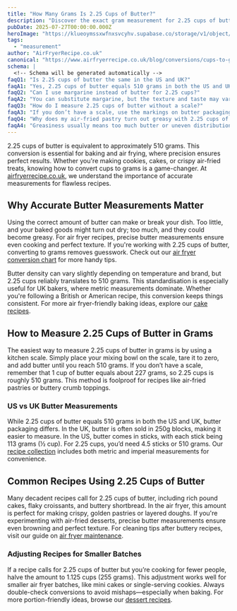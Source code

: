 ```yaml
---
title: "How Many Grams Is 2.25 Cups of Butter?"
description: "Discover the exact gram measurement for 2.25 cups of butter with our easy conversion guide—perfect for baking and air frying!"
pubDate: 2025-07-27T00:00:00.000Z
heroImage: "https://klueoymssxwfnxsvcyhv.supabase.co/storage/v1/object/public/Shmucket/how-many-grams-is-2-25-cups-of-butter.webp"
tags:
  - "measurement"
author: "AirFryerRecipe.co.uk"
canonical: "https://www.airfryerrecipe.co.uk/blog/conversions/cups-to-grams/how-many-grams-is-2-25-cups-of-butter"
schema: |
  <!-- Schema will be generated automatically -->
faqQ1: "Is 2.25 cups of butter the same in the US and UK?"
faqA1: "Yes, 2.25 cups of butter equals 510 grams in both the US and UK. However, butter packaging differs—US butter comes in sticks (113g each), while UK butter is sold in 250g blocks. The gram measurement remains consistent for accuracy in recipes."
faqQ2: "Can I use margarine instead of butter for 2.25 cups?"
faqA2: "You can substitute margarine, but the texture and taste may vary. Margarine has a higher water content, which can affect baking results. For air frying, butter’s richness often yields crispier, more flavorful outcomes compared to margarine."
faqQ3: "How do I measure 2.25 cups of butter without a scale?"
faqA3: "If you don’t have a scale, use the markings on butter packaging. In the US, 1 stick = ½ cup (113g), so 2.25 cups require 4.5 sticks. In the UK, 1 block = 250g, so you’d need 2 blocks plus 10g extra to reach 510g."
faqQ4: "Why does my air-fried pastry turn out greasy with 2.25 cups of butter?"
faqA4: "Greasiness usually means too much butter or uneven distribution. Ensure you’re measuring accurately (510g) and layering dough properly. Preheating the air fryer can also help butter cook evenly, reducing excess grease."
---
```

<p>2.25 cups of butter is equivalent to approximately 510 grams. This conversion is essential for baking and air frying, where precision ensures perfect results. Whether you're making cookies, cakes, or crispy air-fried treats, knowing how to convert cups to grams is a game-changer. At <a href=https://www.airfryerrecipe.co.uk/>airfryerrecipe.co.uk</a>, we understand the importance of accurate measurements for flawless recipes.</p>

<h2>Why Accurate Butter Measurements Matter</h2>  
<p>Using the correct amount of butter can make or break your dish. Too little, and your baked goods might turn out dry; too much, and they could become greasy. For air fryer recipes, precise butter measurements ensure even cooking and perfect texture. If you're working with 2.25 cups of butter, converting to grams removes guesswork. Check out our <a href=https://www.airfryerrecipe.co.uk/air-fryer-conversion-chart>air fryer conversion chart</a> for more handy tips.</p>  

<p>Butter density can vary slightly depending on temperature and brand, but 2.25 cups reliably translates to 510 grams. This standardisation is especially useful for UK bakers, where metric measurements dominate. Whether you're following a British or American recipe, this conversion keeps things consistent. For more air fryer-friendly baking ideas, explore our <a href=https://www.airfryerrecipe.co.uk/recipe-category/cakes>cake recipes</a>.</p>  

<h2>How to Measure 2.25 Cups of Butter in Grams</h2>  
<p>The easiest way to measure 2.25 cups of butter in grams is by using a kitchen scale. Simply place your mixing bowl on the scale, tare it to zero, and add butter until you reach 510 grams. If you don’t have a scale, remember that 1 cup of butter equals about 227 grams, so 2.25 cups is roughly 510 grams. This method is foolproof for recipes like air-fried pastries or buttery crumb toppings.</p>  

<h3>US vs UK Butter Measurements</h3>  
<p>While 2.25 cups of butter equals 510 grams in both the US and UK, butter packaging differs. In the UK, butter is often sold in 250g blocks, making it easier to measure. In the US, butter comes in sticks, with each stick being 113 grams (½ cup). For 2.25 cups, you’d need 4.5 sticks or 510 grams. Our <a href=https://www.airfryerrecipe.co.uk/recipes>recipe collection</a> includes both metric and imperial measurements for convenience.</p>  

<h2>Common Recipes Using 2.25 Cups of Butter</h2>  
<p>Many decadent recipes call for 2.25 cups of butter, including rich pound cakes, flaky croissants, and buttery shortbread. In the air fryer, this amount is perfect for making crispy, golden pastries or layered doughs. If you're experimenting with air-fried desserts, precise butter measurements ensure even browning and perfect texture. For cleaning tips after buttery recipes, visit our guide on <a href=https://www.airfryerrecipe.co.uk/air-fryer-cleaner>air fryer maintenance</a>.</p>  

<h3>Adjusting Recipes for Smaller Batches</h3>  
<p>If a recipe calls for 2.25 cups of butter but you’re cooking for fewer people, halve the amount to 1.125 cups (255 grams). This adjustment works well for smaller air fryer batches, like mini cakes or single-serving cookies. Always double-check conversions to avoid mishaps—especially when baking. For more portion-friendly ideas, browse our <a href=https://www.airfryerrecipe.co.uk/recipe-category/dessert>dessert recipes</a>.</p>
